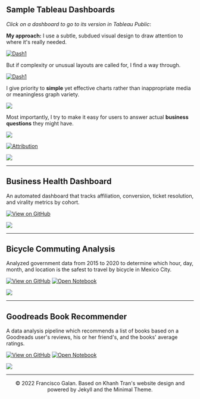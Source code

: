 ## Sample Tableau Dashboards

*Click on a dashboard to go to its version in Tableau Public*:

**My approach:** I use a subtle, subdued visual design to draw attention to where it's really needed.

[![Dash1](https://raw.githubusercontent.com/FranciscoGalan/FranciscoGalan.github.io/main/images/Sample%20dashboards/G_Ads.JPG)](https://public.tableau.com/views/GoogleAdsDashboardwthinlinegraphs/Overview?:language=en-US&:sid=&:display_count=n&:origin=viz_share_link)

But if complexity or unusual layouts are called for, I find a way through.

[![Dash1](https://raw.githubusercontent.com/FranciscoGalan/FranciscoGalan.github.io/main/images/Sample%20dashboards/SEO_Perf.png)](https://public.tableau.com/views/SEOPerformanceDashboard_17141566194850/Main?:language=en-US&:sid=&:display_count=n&:origin=viz_share_link)



I give priority to **simple** yet effective charts rather than inappropriate media or meaningless graph variety.

[![](https://raw.githubusercontent.com/FranciscoGalan/FranciscoGalan.github.io/main/images/Sample%20dashboards/Region_Overview.JPG)](https://public.tableau.com/views/DashboardSuperTablebyRegionandCountry/RegionOverview?:language=en-US&:sid=&:display_count=n&:origin=viz_share_link)



Most importantly, I try to make it easy for users to answer actual **business questions** they might have.

[![](https://raw.githubusercontent.com/FranciscoGalan/FranciscoGalan.github.io/main/images/Sample%20dashboards/Data_availability.png)](https://public.tableau.com/views/DataAvailabilitydashboard/Dataavailability?:language=en-US&:sid=&:display_count=n&:origin=viz_share_link)



[![Attribution](https://raw.githubusercontent.com/FranciscoGalan/FranciscoGalan.github.io/main/images/Sample%20dashboards/Dash3.PNG)](https://public.tableau.com/views/Keywordsdashboard/Adthena?:language=en-US&:sid=&:display_count=n&:origin=viz_share_link)



[![](https://raw.githubusercontent.com/FranciscoGalan/FranciscoGalan.github.io/main/images/Sample%20dashboards/AVC.JPG)](https://public.tableau.com/views/AmazonVendorCentraldashboardswithlandingpage/LandingPage?:language=en-US&:sid=&:display_count=n&:origin=viz_share_link)









------

## Business Health Dashboard

An automated dashboard that tracks affiliation, conversion, ticket resolution, and virality metrics by cohort.

[![View on GitHub](https://img.shields.io/badge/GitHub-View_on_GitHub-blue?logo=GitHub)](https://github.com/FranciscoGalan/Business_Health_Dashboard)

![](https://raw.githubusercontent.com/FranciscoGalan/Business_Health_Dashboard/main/Media/Business%20Health%20Dashboard.png)



---


## Bicycle Commuting Analysis

Analyzed government data from 2015 to 2020 to determine which hour, day, month, and location is the safest to travel by bicycle in Mexico City.

[![View on GitHub](https://img.shields.io/badge/GitHub-View_on_GitHub-blue?logo=GitHub)](https://github.com/FranciscoGalan/Bicycle_Commuting_Mexico_City) [![Open Notebook](https://img.shields.io/badge/Jupyter-Open_Notebook-blue?logo=Jupyter)](https://nbviewer.org/github/FranciscoGalan/Bicycle_Commuting_Mexico_City/blob/main/main.ipynb)

![](https://raw.githubusercontent.com/FranciscoGalan/Bicycle_Commuting_Mexico_City/main/Media/Mapa_incidentes_viales.jpg)



---


## Goodreads Book Recommender

A data analysis pipeline which recommends a list of books based on a Goodreads user's reviews, his or her friend's, and the books' average  ratings.

[![View on GitHub](https://img.shields.io/badge/GitHub-View_on_GitHub-blue?logo=GitHub)](https://github.com/FranciscoGalan/Goodreads_Book_Recommender) [![Open Notebook](https://img.shields.io/badge/Jupyter-Open_Notebook-blue?logo=Jupyter)](https://nbviewer.org/github/FranciscoGalan/Goodreads_Book_Recommender/blob/main/main.ipynb)

![](https://raw.githubusercontent.com/FranciscoGalan/Goodreads_Book_Recommender/main/Media/recommended_books_francisco_galan.PNG)

---
<center>© 2022 Francisco Galan. Based on Khanh Tran's website design and powered by Jekyll and the Minimal Theme.</center>

